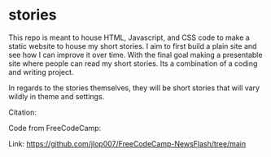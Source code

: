 # stories
This repo is meant to house HTML, Javascript, and CSS code to make a static website to house my short stories.
I aim to first build a plain site and see how I can improve it over time. With the final goal making a presentable site where people can read my short stories. 
Its a combination of a coding and writing project. 

In regards to the stories themselves, they will be short stories that will vary wildly in theme and settings. 



Citation:

Code from FreeCodeCamp: 

Link: https://github.com/jlop007/FreeCodeCamp-NewsFlash/tree/main
